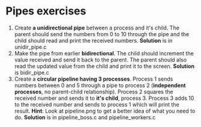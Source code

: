 # Pipes exercises

1. Create **a unidirectional pipe** between a process and it's child. The parent should send the numbers from 0 to 10 through the pipe and the child should read and print the received numbers.
**Solution** is in unidir_pipe.c
   <br>
2. Make the pipe from earlier **bidirectional**. The child should increment the value received and send it back to the parent. The parent should also read the updated value from the child and print it to the screen.
**Solution** is bidir_pipe.c
   <br>
3. Create a **circular pipeline having 3 processes**.
Process 1 sends numbers between 0 and 5 through a pipe to process 2 (**independent processes**, no parent-child relationship). 
Process 2 squares the received number and sends it to **it's child**, process 3. 
Process 3 adds 10 to the received number and sends to process 1 which will print the result.
**Hint**: Look at pipeline.png to get a better idea of what you need to do.
**Solution** is in pipeline_boss.c and pipeline_workers.c